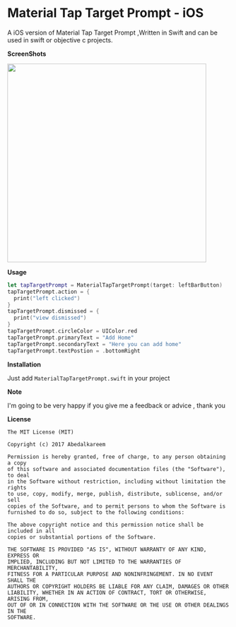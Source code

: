 # Material Tap Target Prompt - iOS
A iOS version of Material Tap Target Prompt ,Written in Swift and can be used in swift or objective c projects.

<b>ScreenShots</b>

<img src="https://raw.githubusercontent.com/Abedalkareem/MaterialTapTargetPrompt-iOS/master/MaterialTapTargetPrompt/screenshot.png"  width="450">

<b>Usage</b>

```swift
let tapTargetPrompt = MaterialTapTargetPrompt(target: leftBarButton)
tapTargetPrompt.action = {
  print("left clicked")
}
tapTargetPrompt.dismissed = {
  print("view dismissed")
}
tapTargetPrompt.circleColor = UIColor.red
tapTargetPrompt.primaryText = "Add Home"
tapTargetPrompt.secondaryText = "Here you can add home"
tapTargetPrompt.textPostion = .bottomRight
```

<b>Installation</b>

Just add ```MaterialTapTargetPrompt.swift``` in your project


<b>Note</b>

I'm going to be very happy if you give me a feedback or advice , thank you

<b>License</b>

```
The MIT License (MIT)

Copyright (c) 2017 Abedalkareem

Permission is hereby granted, free of charge, to any person obtaining a copy
of this software and associated documentation files (the "Software"), to deal
in the Software without restriction, including without limitation the rights
to use, copy, modify, merge, publish, distribute, sublicense, and/or sell
copies of the Software, and to permit persons to whom the Software is
furnished to do so, subject to the following conditions:

The above copyright notice and this permission notice shall be included in all
copies or substantial portions of the Software.

THE SOFTWARE IS PROVIDED "AS IS", WITHOUT WARRANTY OF ANY KIND, EXPRESS OR
IMPLIED, INCLUDING BUT NOT LIMITED TO THE WARRANTIES OF MERCHANTABILITY,
FITNESS FOR A PARTICULAR PURPOSE AND NONINFRINGEMENT. IN NO EVENT SHALL THE
AUTHORS OR COPYRIGHT HOLDERS BE LIABLE FOR ANY CLAIM, DAMAGES OR OTHER
LIABILITY, WHETHER IN AN ACTION OF CONTRACT, TORT OR OTHERWISE, ARISING FROM,
OUT OF OR IN CONNECTION WITH THE SOFTWARE OR THE USE OR OTHER DEALINGS IN THE
SOFTWARE.
```
